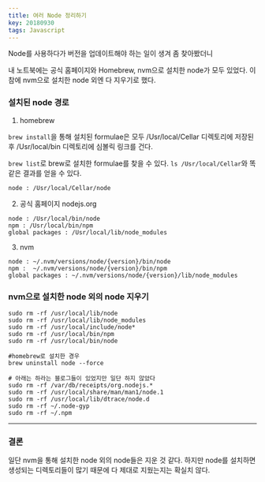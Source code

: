 ```yaml
---
title: 여러 Node 정리하기
key: 20180930
tags: Javascript
---
```


Node를 사용하다가 버전을 업데이트해야 하는 일이 생겨 좀 찾아봤더니

내 노트북에는 공식 홈페이지와 Homebrew, nvm으로 설치한 node가 모두 있었다. 이 참에 nvm으로 설치한 node 외엔 다 지우기로 했다. 



### 설치된 node 경로

1. homebrew

`brew install`을 통해 설치된 formulae은 모두 /Usr/local/Cellar 디렉토리에 저장된 후 /Usr/local/bin 디렉토리에 심볼릭 링크를 건다. 

`brew list`로 brew로 설치한 formulae를 찾을 수 있다.
`ls /Usr/local/Cellar`와 똑같은 결과를 얻을 수 있다.
```
node : /Usr/local/Cellar/node
```

2. 공식 홈페이지 nodejs.org

```
node : /Usr/local/bin/node
npm : /Usr/local/bin/npm
global packages : /Usr/local/lib/node_modules
```

3. nvm

```
node : ~/.nvm/versions/node/{version}/bin/node
npm :  ~/.nvm/versions/node/{version}/bin/npm
global packages : ~/.nvm/versions/node/{version}/lib/node_modules
```


### nvm으로 설치한 node 외의 node 지우기

```
sudo rm -rf /usr/local/lib/node
sudo rm -rf /usr/local/lib/node_modules  
sudo rm -rf /usr/local/include/node*
sudo rm -rf /usr/local/bin/npm 
sudo rm -rf /usr/local/bin/node

#homebrew로 설치한 경우
brew uninstall node --force

# 아래는 하라는 블로그들이 있었지만 일단 하지 않았다
sudo rm -rf /var/db/receipts/org.nodejs.*  
sudo rm -rf /usr/local/share/man/man1/node.1 
sudo rm -rf /usr/local/lib/dtrace/node.d
sudo rm -rf ~/.node-gyp
sudo rm -rf ~/.npm 
```

***
### 결론

일단 nvm을 통해 설치한 node 외의 node들은 지운 것 같다. 
하지만 node를 설치하면 생성되는 디렉토리들이 많기 때문에 다 제대로 지웠는지는 확실치 않다.
 


